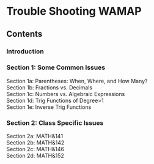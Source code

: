 # Trouble Shooting WAMAP
## Contents
### Introduction
### Section 1: Some Common Issues
Section 1a: Parentheses: When, Where, and How Many?  
Section 1b: Fractions vs. Decimals  
Section 1c: Numbers vs. Algebraic Expressions  
Section 1d: Trig Functions of Degree>1  
Section 1e: Inverse Trig Functions  
### Section 2: Class Specific Issues
Section 2a: MATH&141  
Section 2b: MATH&142  
Section 2c: MATH&146  
Section 2d: MATH&152
